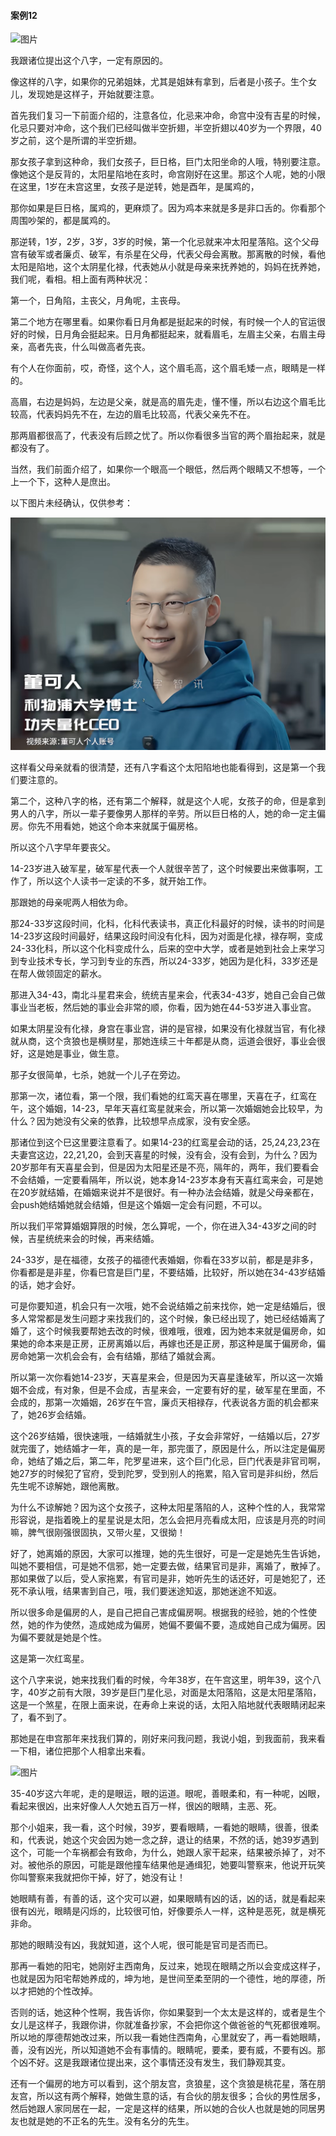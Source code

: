 #### 案例12

![图片](../img/案例12寅.jpg)

我跟诸位提出这个八字，一定有原因的。
 
像这样的八字，如果你的兄弟姐妹，尤其是姐妹有拿到，后者是小孩子。生个女儿，发现她是这样子，开始就要注意。

首先我们复习一下前面介绍的，注意各位，化忌来冲命，命宫中没有吉星的时候，化忌只要对冲命，这个我们已经叫做半空折翅，半空折翅以40岁为一个界限，40岁之前，这个是所谓的半空折翅。

那女孩子拿到这种命，我们女孩子，巨日格，巨门太阳坐命的人哦，特别要注意。像她这个是反背的，太阳星陷地在亥时，命宫刚好在这里。那这个人呢，她的小限在这里，1岁在未宫这里，女孩子是逆转，她是酉年，是属鸡的，

那你如果是巨日格，属鸡的，更麻烦了。因为鸡本来就是多是非口舌的。你看那个周围吵架的，都是属鸡的。

那逆转，1岁，2岁，3岁，3岁的时候，第一个化忌就来冲太阳星落陷。这个父母宫有破军或者廉贞、破军，有杀星在父母，代表父母会离散。那离散的时候，看他太阳是陷地，这个太阴星化禄，代表她从小就是母亲来抚养她的，妈妈在抚养她，我们呢，看相。相上面有两种状况：

第一个，日角陷，主丧父，月角呢，主丧母。

第二个地方在哪里看。如果你看日月角都是挺起来的时候，有时候一个人的官运很好的时候，日月角会挺起来。日月角都挺起来，就看眉毛，左眉主父亲，右眉主母亲，高者先丧，什么叫做高者先丧。

有个人在你面前，哎，奇怪，这个人，这个眉毛高，这个眉毛矮一点，眼睛是一样的。

高眉，右边是妈妈，左边是父亲，就是高的眉先走，懂不懂，所以右边这个眉毛比较高，代表妈妈先不在，左边的眉毛比较高，代表父亲先不在。

那两眉都很高了，代表没有后顾之忧了。所以你看很多当官的两个眉抬起来，就是都没有了。

当然，我们前面介绍了，如果你一个眼高一个眼低，然后两个眼睛又不想等，一个上一个下，这种人是庶出。

以下图片未经确认，仅供参考：

![图片](../img/眼睛一高一低庶出.png)

这样看父母亲就看的很清楚，还有八字看这个太阳陷地也能看得到，这是第一个我们要注意的。

第二个，这种八字的格，还有第二个解释，就是这个人呢，女孩子的命，但是拿到男人的八字，所以一辈子要像男人那样的辛劳。所以巨日格的人，她的命一定主偏房。你先不用看她，她这个命本来就属于偏房格。

所以这个八字早年要丧父。

14-23岁进入破军星，破军星代表一个人就很辛苦了，这个时候要出来做事啊，工作了，所以这个人读书一定读的不多，就开始工作。

那跟她的母亲呢两人相依为命。

那24-33岁这段时间，化科，化科代表读书，真正化科最好的时候，读书的时间是14-23岁这段时间最好，结果这段时间没有化科，因为对面是化禄，禄存啊，变成24-33化科，所以这个化科变成什么，后来的空中大学，或者是她到社会上来学习到专业技术专长，学习到专业的东西，所以24-33岁，她因为是化科，33岁还是在帮人做领固定的薪水。

那进入34-43，南北斗星君来会，统统吉星来会，代表34-43岁，她自己会自己做事业当老板，然后她的事业会非常的顺，你看，因为她在44-53岁进入事业宫。

如果太阴星没有化禄，身宫在事业宫，讲的是官禄，如果没有化禄就当官，有化禄就从商，这个贪狼也是横财星，那她连续三十年都是从商，运道会很好，事业会很好，这是她是事业，做生意。

那子女很简单，七杀，她就一个儿子在旁边。

那第一次，诸位看，第一个限，我们看她的红鸾天喜在哪里，天喜在子，红鸾在午，这个婚姻，14-23，早年天喜红鸾星就来会，所以第一次婚姻她会比较早，为什么？因为她没有父亲的依靠，比较想早点成家，没有安全感。

那诸位到这个巳这里要注意看了。如果14-23的红鸾星会动的话，25,24,23,23在夫妻宫这边，22,21,20，会到天喜星的时候，没有会，没有会到，为什么？因为20岁那年有天喜星会到，但是因为太阳星还是不亮，隔年的，两年，我们要看会不会结婚，一定要看隔年，所以说，她本身14-23岁本身有天喜红鸾来会，可是她在20岁就结婚，在婚姻来说并不是很好。有一种办法会结婚，就是父母亲都在，会push她结婚她就会结婚，但是这个婚姻一定会有问题，不可以。

所以我们平常算婚姻算限的时候，怎么算呢，一个，你在进入34-43岁之间的时候，吉星统统来会的时候，再来结婚。

24-33岁，是在福德，女孩子的福德代表婚姻，你看在33岁以前，都是是非多，你看都是是非星，你看巳宫是巨门星，不要结婚，比较好，所以她在34-43岁结婚的话，她才会好。

可是你要知道，机会只有一次哦，她不会说结婚之前来找你，她一定是结婚后，很多人常常都是发生问题才来找我们的，这个时候，象已经出现了，她已经结婚离了婚了，这个时候我要帮她去改的时候，很难哦，很难，因为她本来就是偏房命，如果她的命本来是正房，正房离婚以后，再嫁也还是正房，那这种是属于偏房命，偏房命她第一次机会会有，会有结婚，那结了婚就会离。

所以第一次你看她14-23岁，天喜星来会，但是因为天喜星逢破军，所以这一次婚姻不会成，有对象，但是不会成，吉星来会，一定要有好的星，破军星在里面，不会成的，那第一次婚姻，26岁在午宫，廉贞天相禄存，代表说各方面的机会都来了，她26岁会结婚。

这个26岁结婚，很快速哦，一结婚就生小孩，子女会非常好，一结婚以后，27岁就完蛋了，她结婚才一年，真的是一年，那完蛋了，原因是什么，所以注定是偏房命，她结了婚之后，第二年，陀罗星进来，这个巨门化忌，巨门代表是非官司啊，她27岁的时候犯了官府，受到陀罗，受到别人的拖累，陷入官司是非纠纷，然后先生呢不谅解她，跟他离散。

为什么不谅解她？因为这个女孩子，这种太阳星落陷的人，这种个性的人，我常常形容说，是指着晚上的星星说是太阳，怎么会把月亮看成太阳，应该是月亮的时间嘛，脾气很刚强很固执，又带火星，又很拗！

好了，她离婚的原因，大家可以推理，她的先生很好，可是一定是她先生告诉她，叫她不要相信，可是她不信邪，她一定要去做，结果官司是非，离婚了，散掉了。那如果做了以后，受人家拖累，有官司是非，她听先生的话还好，可是她犯了，还死不承认哦，结果害到自己，哦，我们要迷途知返，那她迷途不知返。

所以很多命是偏房的人，是自己把自己害成偏房啊。根据我的经验，她的个性使然，她的作为使然，造成她成为偏房，她偏不要偏不要，造成她自己成为偏房。因为偏不要就是她是个性。

这是第一次红鸾星。

这个八字来说，她来找我们看的时候，今年38岁，在午宫这里，明年39，这个八字，40岁之前有大限，39岁是巨门星化忌，对面是太阳落陷，这是太阳星落陷，这是一个煞星，在限上面来说，在寿命上来说的话，太阳入陷地就代表眼睛闭起来了，看不到了。

那她是在申宫那年来找我们算的，刚好来问我问题，我说小姐，到我面前，我来看一下相，诸位把那个人相拿出来看。

![图片](../img/面相图.jpg)

35-40岁这六年呢，走的是眼运，眼的运道。眼呢，善眼柔和，有一种呢，凶眼，看起来很凶，出来好像人人欠她五百万一样，很凶的眼睛，主恶、死。

那个小姐来，我一看，这个时候，39岁，要看眼睛，一看她的眼睛，很善，很柔和，代表说，她这个灾会因为她一念之辞，退让的结果，不然的话，她39岁遇到这个，可能一个车祸都会有致命，为什么，她跟人家干起来，结果被杀掉了，对不对。被他杀的原因，可能是跟他撞车结果他是通缉犯，她要叫警察来，他说开玩笑你叫警察来我就把你干掉，好了，她没有让！

她眼睛有善，有善的话，这个灾可以避，如果眼睛有凶的话，凶的话，就是看起来很有凶光，眼睛是闪烁的，比较很可怕，好像要杀人一样，这种是恶死，就是横死非命。

那她的眼睛没有凶，我就知道，这个人呢，很可能是官司是否而已。

那再一看她的阳宅，她刚好主西南角，反过来，她现在眼睛之所以会变成这样子，也就是因为阳宅帮她养成的，坤为地，是世间至柔至阴的一个德性，地的厚德，所以才把她的个性改掉。

否则的话，她这种个性啊，我告诉你，你如果娶到一个太太是这样的，或者是生个女儿是这样子，我跟你讲，你就准备抄家，不会把你这个做爸爸的气死都很难啊。所以地的厚德帮她改过来，所以我一看她住西南角，心里就安了，再一看她眼睛，善，没有凶光，所以知道她不会有事情的。眼睛呢，要柔，要有威，不要有凶。那个凶不好。这是我跟诸位提出来，这个事情还没有发生，我们静观其变。

还有一个偏房的地方可以看到，这个朋友宫，贪狼星，这个贪狼是桃花星，落在朋友宫，所以这有两个解释，她做生意的话，有合伙的朋友很多；合伙的男性居多，然后她跟人家同居在一起，一定是这样的结果，所以她的合伙人也就是她的同居男友也就是她的不正名的先生。没有名分的先生。